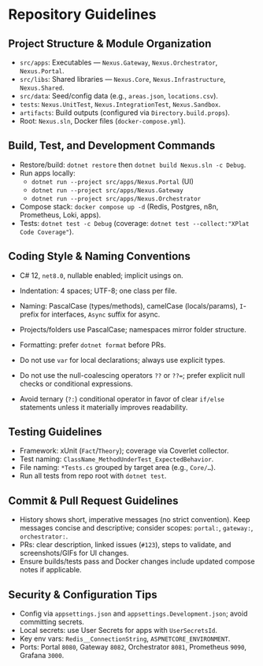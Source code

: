 ﻿# Repository Guidelines

## Project Structure & Module Organization
- `src/apps`: Executables — `Nexus.Gateway`, `Nexus.Orchestrator`, `Nexus.Portal`.
- `src/libs`: Shared libraries — `Nexus.Core`, `Nexus.Infrastructure`, `Nexus.Shared`.
- `src/data`: Seed/config data (e.g., `areas.json`, `locations.csv`).
- `tests`: `Nexus.UnitTest`, `Nexus.IntegrationTest`, `Nexus.Sandbox`.
- `artifacts`: Build outputs (configured via `Directory.build.props`).
- Root: `Nexus.sln`, Docker files (`docker-compose.yml`).

## Build, Test, and Development Commands
- Restore/build: `dotnet restore` then `dotnet build Nexus.sln -c Debug`.
- Run apps locally:
  - `dotnet run --project src/apps/Nexus.Portal` (UI)
  - `dotnet run --project src/apps/Nexus.Gateway`
  - `dotnet run --project src/apps/Nexus.Orchestrator`
- Compose stack: `docker compose up -d` (Redis, Postgres, n8n, Prometheus, Loki, apps).
- Tests: `dotnet test -c Debug` (coverage: `dotnet test --collect:"XPlat Code Coverage"`).

## Coding Style & Naming Conventions
- C# 12, `net8.0`, nullable enabled; implicit usings on.
- Indentation: 4 spaces; UTF-8; one class per file.
- Naming: PascalCase (types/methods), camelCase (locals/params), `I`-prefix for interfaces, `Async` suffix for async.
- Projects/folders use PascalCase; namespaces mirror folder structure.
- Formatting: prefer `dotnet format` before PRs.

 - Do not use `var` for local declarations; always use explicit types.
 - Do not use the null-coalescing operators `??` or `??=`; prefer explicit null checks or conditional expressions.
 - Avoid ternary (`?:`) conditional operator in favor of clear `if/else` statements unless it materially improves readability.

## Testing Guidelines
- Framework: xUnit (`Fact`/`Theory`); coverage via Coverlet collector.
- Test naming: `ClassName_MethodUnderTest_ExpectedBehavior`.
- File naming: `*Tests.cs` grouped by target area (e.g., `Core/…`).
- Run all tests from repo root with `dotnet test`.

## Commit & Pull Request Guidelines
- History shows short, imperative messages (no strict convention). Keep messages concise and descriptive; consider scopes: `portal:`, `gateway:`, `orchestrator:`.
- PRs: clear description, linked issues (`#123`), steps to validate, and screenshots/GIFs for UI changes.
- Ensure builds/tests pass and Docker changes include updated compose notes if applicable.

## Security & Configuration Tips
- Config via `appsettings.json` and `appsettings.Development.json`; avoid committing secrets.
- Local secrets: use User Secrets for apps with `UserSecretsId`.
- Key env vars: `Redis__ConnectionString`, `ASPNETCORE_ENVIRONMENT`.
- Ports: Portal `8080`, Gateway `8082`, Orchestrator `8081`, Prometheus `9090`, Grafana `3000`.
